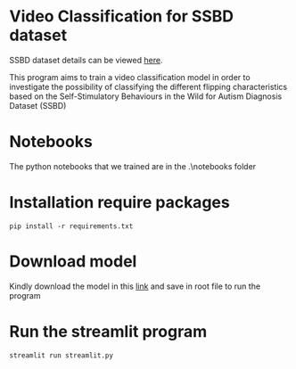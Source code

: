 # Video Classification for SSBD dataset

SSBD dataset details can be viewed [here](https://rolandgoecke.net/research/datasets/ssbd/).

This program aims to train a video classification model in order to
investigate the possibility of classifying the different flipping
characteristics based on the Self-Stimulatory Behaviours in the Wild for 
Autism Diagnosis Dataset (SSBD)

# Notebooks

The python notebooks that we trained are in the .\notebooks folder

# Installation require packages

```
pip install -r requirements.txt
```

# Download model

Kindly download the model in this [link](https://drive.google.com/file/d/1_kDA4OhC6RKh96YZUTYp1WwNU_ojAcUi/view?usp=sharing) and
save in root file to run the program


# Run the streamlit program

```
streamlit run streamlit.py
```